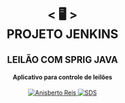 <h1 align="center">
    < 🖥️ > <br>
PROJETO JENKINS
</h1>
    <h2 align="center">
    LEILÃO COM SPRIG JAVA
    </h2>
<h4 align="center">
Aplicativo para controle de leilões
</h4>
<p align="center">
  <a href="https://github.com/anisberto">
    <img alt="Anisberto Reis" src="https://img.shields.io/badge/Anisberto Reis-DEV-blue">
  </a>
    <a href="https://www.anisberto.com.br/" target="_blank">
    <img alt="SDS" src="https://img.shields.io/badge/Site-Anisberto"></a>
  </a>
</p>
<br>
